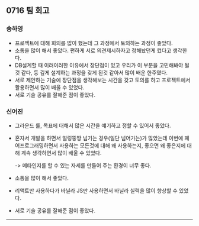 ## 0716  팀 회고



### 송하영

- 프로젝트에 대해 회의를 많이 했는데 그 과정에서 토의하는 과정이 좋았다. 
- 소통을 많이 해서 좋았다. 편하게 서로 의견제시하자고 정해놨던게 컸다고 생각한다. 
- DB설계할 때 이러이러한 이유에서 장단점이 있고 우리가 이 부분을 고민해봐야 될 것 같다, 등 깊게 설계하는 과정을 갖게 된것 같아서 많이 배운 한주였다. 
- 서로 제안하는 기술에 장단점을 생각해보는 시간을 갖고 토의를 하고 프로젝트에서 활용하면서 많이 배울 수 있었다. 
- 서로 기술 공유를 잘해준 점이 좋았다. 

### 신어진

- 그라운드 룰, 목표에 대해서 많은 시간을 얘기하고 정할 수 있어서 좋았다. 

- 혼자서 개발을 하면서 얼렁뚱땅 넘기는 경우(일단 넘어가는)가 많았는데 이번에 페어프로그래밍하면서 사용하는 모든것에 대해 왜 사용하는지, 좋으면 왜 좋은지에 대해 계속 생각하면서 많이 배울 수 있었다.

  -> 메타인지를 할 수 있는 자세를 만들어 주는 환경이 너무 좋다. 

- 소통을 많이 해서 좋았다.
- 리액트만 사용하다가 바닐라 JS만 사용하면서 바닐라 실력을 많이 향상할 수 있었다. 
- 서로 기술 공유를 잘해준 점이 좋았다. 

---

